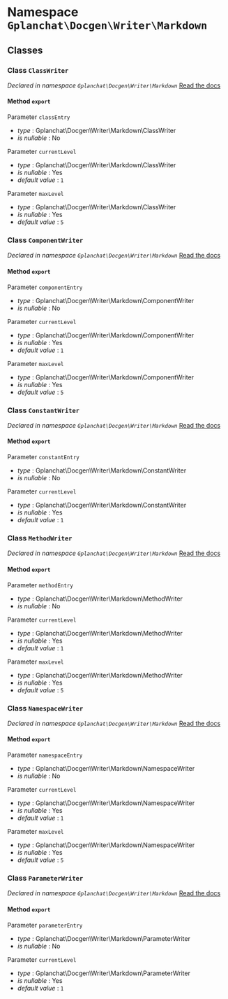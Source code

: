 Namespace `Gplanchat\Docgen\Writer\Markdown`
==========



## Classes

### Class `ClassWriter`

_Declared in namespace `Gplanchat\Docgen\Writer\Markdown`_ [Read the docs](Gplanchat-Docgen-Writer-Markdown.md#class-classwriter)



#### Method `export`

Parameter `classEntry`



* *type* : Gplanchat\Docgen\Writer\Markdown\ClassWriter
* *is nullable* : No


Parameter `currentLevel`



* *type* : Gplanchat\Docgen\Writer\Markdown\ClassWriter
* *is nullable* : Yes
* *default value* : `1`

Parameter `maxLevel`



* *type* : Gplanchat\Docgen\Writer\Markdown\ClassWriter
* *is nullable* : Yes
* *default value* : `5`





### Class `ComponentWriter`

_Declared in namespace `Gplanchat\Docgen\Writer\Markdown`_ [Read the docs](Gplanchat-Docgen-Writer-Markdown.md#class-componentwriter)



#### Method `export`

Parameter `componentEntry`



* *type* : Gplanchat\Docgen\Writer\Markdown\ComponentWriter
* *is nullable* : No


Parameter `currentLevel`



* *type* : Gplanchat\Docgen\Writer\Markdown\ComponentWriter
* *is nullable* : Yes
* *default value* : `1`

Parameter `maxLevel`



* *type* : Gplanchat\Docgen\Writer\Markdown\ComponentWriter
* *is nullable* : Yes
* *default value* : `5`





### Class `ConstantWriter`

_Declared in namespace `Gplanchat\Docgen\Writer\Markdown`_ [Read the docs](Gplanchat-Docgen-Writer-Markdown.md#class-constantwriter)



#### Method `export`

Parameter `constantEntry`



* *type* : Gplanchat\Docgen\Writer\Markdown\ConstantWriter
* *is nullable* : No


Parameter `currentLevel`



* *type* : Gplanchat\Docgen\Writer\Markdown\ConstantWriter
* *is nullable* : Yes
* *default value* : `1`





### Class `MethodWriter`

_Declared in namespace `Gplanchat\Docgen\Writer\Markdown`_ [Read the docs](Gplanchat-Docgen-Writer-Markdown.md#class-methodwriter)



#### Method `export`

Parameter `methodEntry`



* *type* : Gplanchat\Docgen\Writer\Markdown\MethodWriter
* *is nullable* : No


Parameter `currentLevel`



* *type* : Gplanchat\Docgen\Writer\Markdown\MethodWriter
* *is nullable* : Yes
* *default value* : `1`

Parameter `maxLevel`



* *type* : Gplanchat\Docgen\Writer\Markdown\MethodWriter
* *is nullable* : Yes
* *default value* : `5`





### Class `NamespaceWriter`

_Declared in namespace `Gplanchat\Docgen\Writer\Markdown`_ [Read the docs](Gplanchat-Docgen-Writer-Markdown.md#class-namespacewriter)



#### Method `export`

Parameter `namespaceEntry`



* *type* : Gplanchat\Docgen\Writer\Markdown\NamespaceWriter
* *is nullable* : No


Parameter `currentLevel`



* *type* : Gplanchat\Docgen\Writer\Markdown\NamespaceWriter
* *is nullable* : Yes
* *default value* : `1`

Parameter `maxLevel`



* *type* : Gplanchat\Docgen\Writer\Markdown\NamespaceWriter
* *is nullable* : Yes
* *default value* : `5`





### Class `ParameterWriter`

_Declared in namespace `Gplanchat\Docgen\Writer\Markdown`_ [Read the docs](Gplanchat-Docgen-Writer-Markdown.md#class-parameterwriter)



#### Method `export`

Parameter `parameterEntry`



* *type* : Gplanchat\Docgen\Writer\Markdown\ParameterWriter
* *is nullable* : No


Parameter `currentLevel`



* *type* : Gplanchat\Docgen\Writer\Markdown\ParameterWriter
* *is nullable* : Yes
* *default value* : `1`





